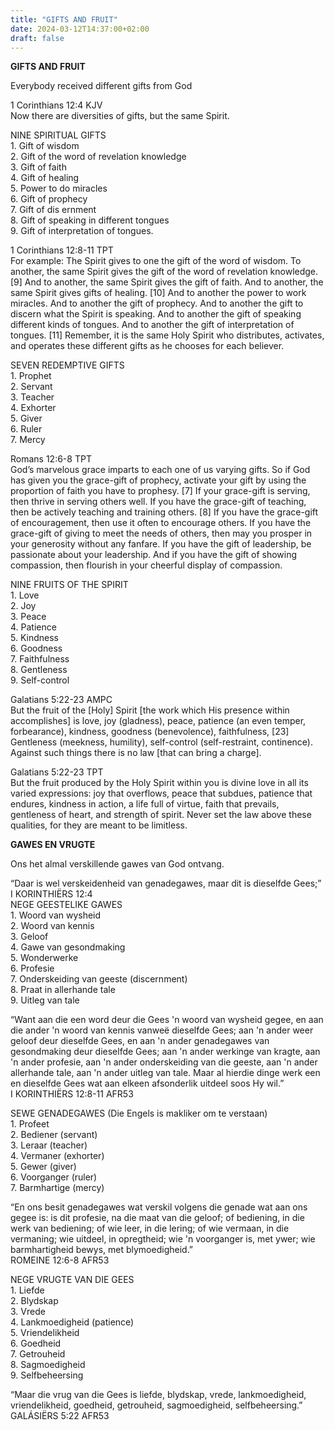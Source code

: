```yaml
---
title: "GIFTS AND FRUIT"
date: 2024-03-12T14:37:00+02:00
draft: false
---
```

<html>
 <head></head>
 <body>
  <p><strong>GIFTS AND FRUIT</strong></p>
  <p>Everybody received different gifts from God</p>
  <p>1 Corinthians 12:4 KJV<br>Now there are diversities of gifts, but the same Spirit.</p>
  <p>NINE SPIRITUAL GIFTS&nbsp;<br>1. Gift of wisdom<br>2. Gift of the word of revelation knowledge<br>3. Gift of faith<br>4. Gift of healing<br>5. Power to do miracles<br>6. Gift of prophecy<br>7. Gift of dis ernment<br>8. Gift of speaking in different tongues<br>9. Gift of interpretation of tongues.</p>
  <p>1 Corinthians 12:8-11 TPT<br>For example: The Spirit gives to one the gift of the word of wisdom. To another, the same Spirit gives the gift of the word of revelation knowledge. [9] And to another, the same Spirit gives the gift of faith. And to another, the same Spirit gives gifts of healing. [10] And to another the power to work miracles. And to another the gift of prophecy. And to another the gift to discern what the Spirit is speaking. And to another the gift of speaking different kinds of tongues. And to another the gift of interpretation of tongues. [11] Remember, it is the same Holy Spirit who distributes, activates, and operates these different gifts as he chooses for each believer.</p>
  <p>SEVEN REDEMPTIVE GIFTS<br>1. Prophet<br>2. Servant<br>3. Teacher<br>4. Exhorter<br>5. Giver<br>6. Ruler<br>7. Mercy</p>
  <p>Romans 12:6-8 TPT<br>God’s marvelous grace imparts to each one of us varying gifts. So if God has given you the grace-gift of prophecy, activate your gift by using the proportion of faith you have to prophesy. [7] If your grace-gift is serving, then thrive in serving others well. If you have the grace-gift of teaching, then be actively teaching and training others. [8] If you have the grace-gift of encouragement, then use it often to encourage others. If you have the grace-gift of giving to meet the needs of others, then may you prosper in your generosity without any fanfare. If you have the gift of leadership, be passionate about your leadership. And if you have the gift of showing compassion, then flourish in your cheerful display of compassion.</p>
  <p>NINE FRUITS OF THE SPIRIT<br>1. Love<br>2. Joy<br>3. Peace<br>4. Patience<br>5. Kindness<br>6. Goodness<br>7. Faithfulness<br>8. Gentleness<br>9. Self-control</p>
  <p>Galatians 5:22-23 AMPC<br>But the fruit of the [Holy] Spirit [the work which His presence within accomplishes] is love, joy (gladness), peace, patience (an even temper, forbearance), kindness, goodness (benevolence), faithfulness, [23] Gentleness (meekness, humility), self-control (self-restraint, continence). Against such things there is no law [that can bring a charge].</p>
  <p>Galatians 5:22-23 TPT<br>But the fruit produced by the Holy Spirit within you is divine love in all its varied expressions: joy that overflows, peace that subdues, patience that endures, kindness in action, a life full of virtue, faith that prevails, gentleness of heart, and strength of spirit. Never set the law above these qualities, for they are meant to be limitless.</p>
  <p><strong>GAWES EN VRUGTE</strong></p>
  <p>Ons het almal verskillende gawes van God ontvang.</p>
  <p>“Daar is wel verskeidenheid van genadegawes, maar dit is dieselfde Gees;”<br>‭‭I KORINTHIËRS‬ ‭12‬:‭4‬<br>NEGE GEESTELIKE GAWES<br>1. Woord van wysheid<br>2. Woord van kennis<br>3. Geloof<br>4. Gawe van gesondmaking<br>5. Wonderwerke<br>6. Profesie<br>7. Onderskeiding van geeste (discernment)<br>8. Praat in allerhande tale<br>9. Uitleg van tale</p>
  <p>“Want aan die een word deur die Gees 'n woord van wysheid gegee, en aan die ander 'n woord van kennis vanweë dieselfde Gees; aan 'n ander weer geloof deur dieselfde Gees, en aan 'n ander genadegawes van gesondmaking deur dieselfde Gees; aan 'n ander werkinge van kragte, aan 'n ander profesie, aan 'n ander onderskeiding van die geeste, aan 'n ander allerhande tale, aan 'n ander uitleg van tale. Maar al hierdie dinge werk een en dieselfde Gees wat aan elkeen afsonderlik uitdeel soos Hy wil.”<br>‭‭I KORINTHIËRS‬ ‭12‬:‭8‬-‭11‬ ‭AFR53‬‬</p>
  <p>SEWE GENADEGAWES (Die Engels is makliker om te verstaan)<br>1. Profeet<br>2. Bediener (servant)<br>3. Leraar (teacher)<br>4. Vermaner (exhorter)<br>5. Gewer (giver)<br>6. Voorganger (ruler)<br>7. Barmhartige (mercy)</p>
  <p>“En ons besit genadegawes wat verskil volgens die genade wat aan ons gegee is: is dit profesie, na die maat van die geloof; of bediening, in die werk van bediening; of wie leer, in die lering; of wie vermaan, in die vermaning; wie uitdeel, in opregtheid; wie 'n voorganger is, met ywer; wie barmhartigheid bewys, met blymoedigheid.”<br>‭‭ROMEINE‬ ‭12‬:‭6‬-‭8‬ ‭AFR53‬‬</p>
  <p>NEGE VRUGTE VAN DIE GEES<br>1. Liefde<br>2. Blydskap<br>3. Vrede<br>4. Lankmoedigheid (patience)<br>5. Vriendelikheid<br>6. Goedheid<br>7. Getrouheid<br>8. Sagmoedigheid<br>9. Selfbeheersing</p>
  <p>“Maar die vrug van die Gees is liefde, blydskap, vrede, lankmoedigheid, vriendelikheid, goedheid, getrouheid, sagmoedigheid, selfbeheersing.”<br>‭‭GALÁSIËRS‬ ‭5‬:‭22‬ ‭AFR53‬‬<br>&nbsp;</p>
 </body>
</html>